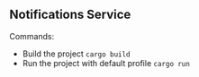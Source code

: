 ## Notifications Service

Commands:

- Build the project `cargo build`
- Run the project with default profile `cargo run` 
